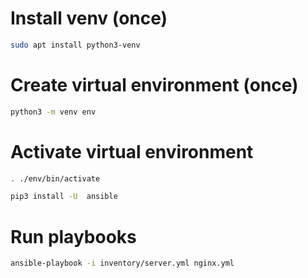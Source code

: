 # Install venv (once)

```bash
sudo apt install python3-venv
```

# Create virtual environment (once)

```bash
python3 -m venv env
```

# Activate virtual environment

```bash
. ./env/bin/activate
```

```bash
pip3 install -U  ansible
```

# Run playbooks

```bash
ansible-playbook -i inventory/server.yml nginx.yml 
```


